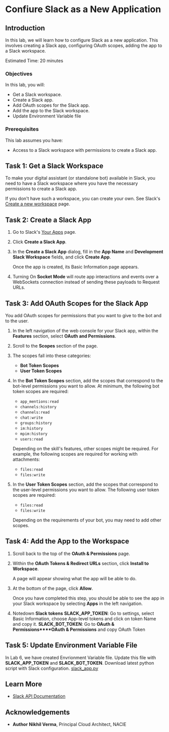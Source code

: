 # Confiure Slack as a New Application

## Introduction

In this lab, we will learn how to configure Slack as a new application. This involves creating a Slack app, configuring OAuth scopes, adding the app to a Slack workspace.

Estimated Time: 20 minutes

### Objectives

In this lab, you will:

- Get a Slack workspace.
- Create a Slack app.
- Add OAuth scopes for the Slack app.
- Add the app to the Slack workspace.
- Update Environment Variable file

### Prerequisites

This lab assumes you have:

- Access to a Slack workspace with permissions to create a Slack app.

## Task 1: Get a Slack Workspace

To make your digital assistant (or standalone bot) available in Slack, you need to have a Slack workspace where you have the necessary permissions to create a Slack app.

If you don't have such a workspace, you can create your own. See Slack's [Create a new workspace](https://slack.com/create) page.

## Task 2: Create a Slack App

1. Go to Slack's [Your Apps](https://api.slack.com/apps) page.
2. Click **Create a Slack App**.
3. In the **Create a Slack App** dialog, fill in the **App Name** and **Development Slack Workspace** fields, and click **Create App**.

    Once the app is created, its Basic Information page appears.
4. Turning On **Socket Mode** will route  app interactions and events over a WebSockets connection instead of sending these payloads to Request URLs.

## Task 3: Add OAuth Scopes for the Slack App

You add OAuth scopes for permissions that you want to give to the bot and to the user.

1. In the left navigation of the web console for your Slack app, within the **Features** section, select **OAuth and Permissions**.
2. Scroll to the **Scopes** section of the page.
3. The scopes fall into these categories:
    - **Bot Token Scopes**
    - **User Token Scopes**
4. In the **Bot Token Scopes** section, add the scopes that correspond to the bot-level permissions you want to allow. At minimum, the following bot token scopes are required:
    - `app_mentions:read`
    - `channels:history`
    - `channels:read`
    - `chat:write`
    - `groups:history`
    - `im:history`
    - `mpim:history`
    - `users:read`

    Depending on the skill's features, other scopes might be required. For example, the following scopes are required for working with attachments:
    - `files:read`
    - `files:write`

5. In the **User Token Scopes** section, add the scopes that correspond to the user-level permissions you want to allow. The following user token scopes are required:
    - `files:read`
    - `files:write`

    Depending on the requirements of your bot, you may need to add other scopes.

## Task 4: Add the App to the Workspace

1. Scroll back to the top of the **OAuth & Permissions** page.
2. Within the **OAuth Tokens & Redirect URLs** section, click **Install to Workspace**.

    A page will appear showing what the app will be able to do.

3. At the bottom of the page, click **Allow**.

    Once you have completed this step, you should be able to see the app in your Slack workspace by selecting **Apps** in the left navigation.
4. Notedown **Slack tokens**
   **SLACK_APP_TOKEN**: Go to settings, select Basic Information, choose App-level tokens and click on token Name and copy it.
   **SLACK_BOT_TOKEN**: Go to **OAuth & Permissions****OAuth & Permissions** and copy OAuth Token

## Task 5: Update Environment Variable File

In Lab 6, we have created Envrionment Variable file. Update this file with **SLACK_APP_TOKEN** and **SLACK_BOT_TOKEN**.
Download latest python script with Slack configuration.
[slack_app.py](https://c4u04.objectstorage.us-ashburn-1.oci.customer-oci.com/p/EcTjWk2IuZPZeNnD_fYMcgUhdNDIDA6rt9gaFj_WZMiL7VvxPBNMY60837hu5hga/n/c4u04/b/livelabsfiles/o/labfiles%2Fslack_app.py)

## Learn More

- [Slack API Documentation](https://api.slack.com/start)

## Acknowledgements

- **Author**
    **Nikhil Verma**, Principal Cloud Architect, NACIE
